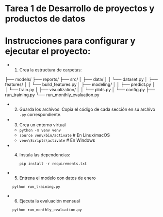 # Tarea 1 de Desarrollo de proyectos y productos de datos

# Instrucciones para configurar y ejecutar el proyecto:

- 1. Crea la estructura de carpetas:

├── models/
├── reports/
├── src/
│   ├── data/
│   │   └── dataset.py
│   ├── features/
│   │   └── build_features.py
│   ├── modeling/
│   │   ├── predict.py
│   │   └── train.py
│   ├── visualization/
│   │   └── plots.py
│   └── config.py
├── run_training.py
└── run_monthly_evaluation.py

- 2. Guarda los archivos: Copia el código de cada sección en su archivo `.py` correspondiente.

- 3. Crea un entorno virtual 

    - `python -m venv venv`
    - `source venv/bin/activate`  # En Linux/macOS
    - `venv\Scripts\activate` # En Windows

- 4. Instala las dependencias:

     `pip install -r requirements.txt`   

- 5. Entrena el modelo con datos de enero

    `python run_training.py `

- 6. Ejecuta la evaluación mensual

    `python run_monthly_evaluation.py `